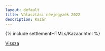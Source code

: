 ```yaml
---
layout: default
title: Választási névjegyzék 2022
description: Kazár
---
```


{% include settlementHTMLs/Kazaar.html %}

[Vissza](./)
